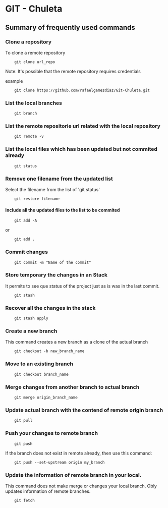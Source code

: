 # GIT - Chuleta

## Summary of frequently used commands

### Clone a repository

To clone a remote repository
````
    git clone url_repo
````

Note: It's possible that the remote repository requires credentials


example

````
    git clone https://github.com/rafaelgamezdiaz/Git-Chuleta.git
````

### List the local branches

````
    git branch
````

### List the remote repositorie url related with the local repository

````
    git remote -v
````

### List the local files which has been updated but not commited already

````
    git status
````

### Remove one filename from the updated list
Select the filename from the list of 'git status'
````
    git restore filename
````

#### Include all the updated files to the list to be commited

````
    git add -A
````

or

````
    git add .
````

### Commit changes

````
    git commit -m "Name of the commit"
````

### Store temporary the changes in an Stack
It permits to see que status of the project just as is was in the last commit. 

````
    git stash
````

### Recover all the changes in the stack

````
    git stash apply
````

### Create a new branch

This command creates a new branch as a clone of the actual branch
````
    git checkout -b new_branch_name
````

### Move to an existing branch

````
    git checkout branch_name
````

### Merge changes from another branch to actual branch

````
    git merge origin_branch_name
````

### Update actual branch with the contend of remote origin branch

````
    git pull
````

### Push your changes to remote branch

````
    git push
````

If the branch does not exist in remote already, then use this command:

````
    git push --set-upstream origin my_branch
````

### Update the information of remote branch in your local.

This command does not make merge or changes your local branch. Obly updates information of remote branches.

````
    git fetch
````


